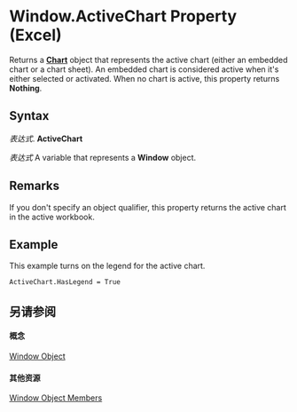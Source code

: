 
# Window.ActiveChart Property (Excel)

Returns a  **[Chart](179c32ce-49bd-6f36-ea12-89fb5443f3ea.md)** object that represents the active chart (either an embedded chart or a chart sheet). An embedded chart is considered active when it's either selected or activated. When no chart is active, this property returns **Nothing**.


## Syntax

 _表达式_. **ActiveChart**

 _表达式_ A variable that represents a **Window** object.


## Remarks

If you don't specify an object qualifier, this property returns the active chart in the active workbook.


## Example

This example turns on the legend for the active chart.


```
ActiveChart.HasLegend = True
```


## 另请参阅


#### 概念


[Window Object](8591b1ad-76f8-14e2-9120-406b65093f5a.md)
#### 其他资源


[Window Object Members](http://msdn.microsoft.com/library/f11db427-24a4-041c-2fd5-03ce73ae6c16%28Office.15%29.aspx)